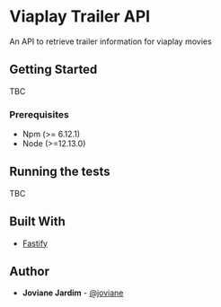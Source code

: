 # Viaplay Trailer API

An API to retrieve trailer information for viaplay movies

## Getting Started

TBC

### Prerequisites

- Npm (>= 6.12.1)
- Node (>=12.13.0)

## Running the tests

TBC

## Built With

- [Fastify](http://fastify.io)

## Author

- **Joviane Jardim** - [@joviane](https://twitter.com/jovianejardim)